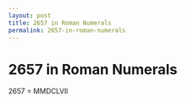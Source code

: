 ```yaml
---
layout: post
title: 2657 in Roman Numerals
permalink: 2657-in-roman-numerals
---
```


# 2657 in Roman Numerals

2657 = MMDCLVII
